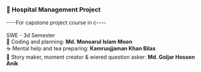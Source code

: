 ### 🏥 Hospital Management Project <br/>
----For capstone project course in c----<br/><br/>
SWE - 3d Semester<br/>
🌟 Coding and planning: <b>Md. Monoarul Islam Moon</b> <br/>
☕ Mental help and tea preparing: <b>Kamruujjaman Khan Bilas</b> <br>
🤪 Story maker, moment creator & wiered question asker: <b>Md. Goljar Hossen Anik</b>

